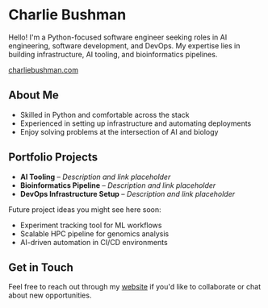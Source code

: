 # Charlie Bushman

Hello! I'm a Python-focused software engineer seeking roles in AI engineering, software development, and DevOps. My expertise lies in building infrastructure, AI tooling, and bioinformatics pipelines.

[charliebushman.com](https://charliebushman.com)

## About Me
- Skilled in Python and comfortable across the stack
- Experienced in setting up infrastructure and automating deployments
- Enjoy solving problems at the intersection of AI and biology

## Portfolio Projects
- **AI Tooling** – _Description and link placeholder_
- **Bioinformatics Pipeline** – _Description and link placeholder_
- **DevOps Infrastructure Setup** – _Description and link placeholder_

Future project ideas you might see here soon:
- Experiment tracking tool for ML workflows
- Scalable HPC pipeline for genomics analysis
- AI-driven automation in CI/CD environments

## Get in Touch
Feel free to reach out through my [website](https://charliebushman.com) if you'd like to collaborate or chat about new opportunities.

<!--
**Ulthran/Ulthran** is a ✨ _special_ ✨ repository because its `README.md` (this file) appears on your GitHub profile.
-->
